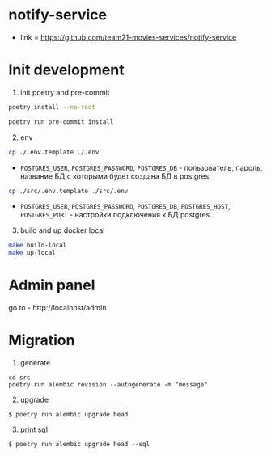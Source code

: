 # notify-service

* link = https://github.com/team21-movies-services/notify-service

# Init development

1) init poetry and pre-commit
```bash
poetry install --no-root
```

```bash
poetry run pre-commit install
```

2) env
```bash
cp ./.env.template ./.env
```
* `POSTGRES_USER`, `POSTGRES_PASSWORD`, `POSTGRES_DB` - пользователь, пароль, название БД с которыми будет создана БД в postgres.

```bash
cp ./src/.env.template ./src/.env
```

* `POSTGRES_USER`, `POSTGRES_PASSWORD`, `POSTGRES_DB`, `POSTGRES_HOST`, `POSTGRES_PORT` - настройки подключения к БД postgres

3) build and up docker local
```bash
make build-local
make up-local
```

# Admin panel

go to - http://localhost/admin

# Migration

1) generate
```
cd src
poetry run alembic revision --autogenerate -m "message"
```

2) upgrade
```
$ poetry run alembic upgrade head
```

3) print sql
```
$ poetry run alembic upgrade head --sql
```
